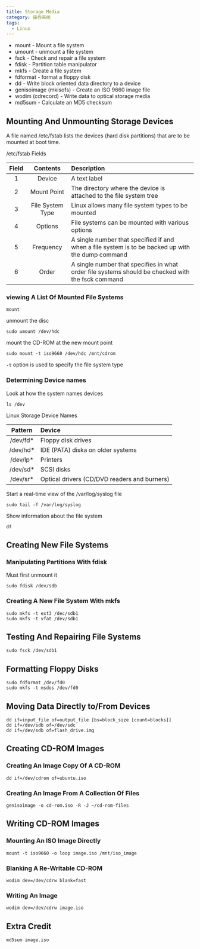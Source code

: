 ```yaml
---
title: Storage Media
category: 操作系统
tags:
  - Linux
---
```


* mount - Mount a file system
* umount - unmount a file system
* fsck - Check and repair a file system
* fdisk - Partition table manipulator
* mkfs - Create a file system
* fdformat - format a floppy disk
* dd - Write block oriented data directory to a device
* genisoimage (mkisofs) - Create an ISO 9660 image file
* wodim (cdrecord) - Write data to optical storage media
* md5sum - Calculate an MD5 checksum

## Mounting And Unmounting Storage Devices

A file named /etc/fstab lists the devices (hard disk partitions) that are to be mounted at boot time.

/etc/fstab Fields

| Field |     Contents     | Description                              |
| :---: | :--------------: | :--------------------------------------- |
|   1   |      Device      | A text label                             |
|   2   |   Mount Point    | The directory where the device is attached to the file system tree |
|   3   | File System Type | Linux allows many file system types to be mounted |
|   4   |     Options      | File systems can be mounted with various options |
|   5   |    Frequency     | A single number that specified if and when a file system is to be backed up with the dump command |
|   6   |      Order       | A single number that specifies in what order file systems should be checked with the fsck command |

### viewing A List Of Mounted File Systems

`mount`

unmount the disc

`sudo umount /dev/hdc`

mount the CD-ROM at the new mount point

`sudo mount -t iso9660 /dev/hdc /mnt/cdrom`

`-t` option is used to specify the file system type

### Determining Device names

Look at how the system names devices

`ls /dev`

Linux Storage Device Names

| Pattern  | Device                                   |
| :------: | :--------------------------------------- |
| /dev/fd* | Floppy disk drives                       |
| /dev/hd* | IDE (PATA) diska on older systems        |
| /dev/lp* | Printers                                 |
| /dev/sd* | SCSI disks                               |
| /dev/sr* | Optical drivers (CD/DVD readers and burners) |

Start a real-time view of the /var/log/syslog file

`sudo tail -f /var/log/syslog`

Show information about the file system

`df`

## Creating New File Systems

### Manipulating Partitions With fdisk

Must first unmount it

`sudo fdisk /dev/sdb`

### Creating A New File System With mkfs

~~~shell
sudo mkfs -t ext3 /dec/sdb1
sudo mkfs -t vfat /dev/sdb1
~~~

## Testing And Repairing File Systems

`sudo fsck /dev/sdb1`

## Formatting Floppy Disks

~~~shell
sudo fdformat /dev/fd0
sudo mkfs -t msdos /dev/fd0
~~~

## Moving Data Directly to/From Devices

~~~shell
dd if=input_file of=output_file [bs=block_size [count=blocks]]
dd if=/dev/sdb of=/dev/sdc
dd if=/dev/sdb of=flash_drive.img
~~~

## Creating CD-ROM Images

### Creating An Image Copy Of A CD-ROM

`dd if=/dev/cdrom of=ubuntu.iso`

### Creating An Image From A Collection Of Files

`genisoimage -o cd-rom.iso -R -J ~/cd-rom-files`

## Writing CD-ROM Images

### Mounting An ISO Image Directly

`mount -t iso9660 -o loop image.iso /mnt/iso_image`

### Blanking A Re-Writable CD-ROM

`wodim dev=/dev/cdrw blank=fast`

### Writing An Image

`wodim dev=/dev/cdrw image.iso`

## Extra Credit

`md5sum image.iso`
